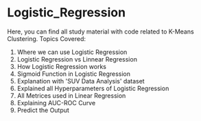 # Logistic_Regression

Here, you can find all study material with code related to K-Means Clustering. Topics Covered:

1. Where we can use Logistic Regression
2. Logistic Regression vs Linnear Regression
3. How Logistic Regression works
4. Sigmoid Function in Logistic Regression
5. Explanation with 'SUV Data Analysis' dataset
6. Explained all Hyperparameters of Logistic Regression
7. All Metrices used in Linear Regression
8. Explaining AUC-ROC Curve
9. Predict the Output
